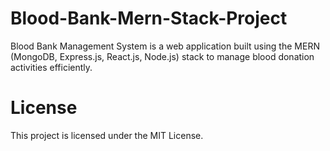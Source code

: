 # Blood-Bank-Mern-Stack-Project
Blood Bank Management System is a web application built using the MERN (MongoDB, Express.js, React.js, Node.js) stack to manage blood donation activities efficiently.

# License
This project is licensed under the MIT License.

